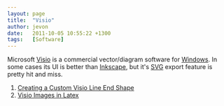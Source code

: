 ```yaml
---
layout: page
title:  "Visio"
author: jevon
date:   2011-10-05 10:55:22 +1300
tags:   [Software]
---
```


Microsoft [Visio](visio.md) is a commercial vector/diagram software for [Windows](windows.md). In some cases its UI is better than [Inkscape](inkscape.md), but it's [SVG](svg.md) export feature is pretty hit and miss.

1. [Creating a Custom Visio Line End Shape](creating-a-custom-visio-line-end-shape.md)
1. [Visio Images in Latex](visio-images-in-latex.md)
